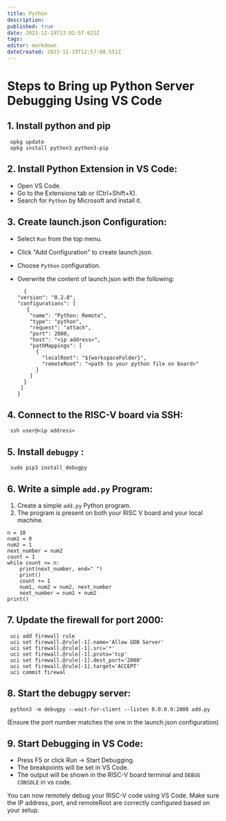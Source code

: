 ```yaml
---
title: Python
description: 
published: true
date: 2023-12-19T13:02:57.621Z
tags: 
editor: markdown
dateCreated: 2023-12-19T12:57:08.551Z
---
```


# Steps to Bring up Python Server Debugging Using VS Code
## 1. Install python and pip
     opkg update 
     opkg install python3 python3-pip
## 2. Install Python Extension in VS Code:
 - Open VS Code.
 - Go to the Extensions tab or (Ctrl+Shift+X).
 - Search for `Python` by Microsoft and install it.
## 3. Create launch.json Configuration:
- Select `Run` from the top menu.
- Click "Add Configuration" to create launch.json.
- Choose `Python` configuration.
- Overwrite the content of launch.json with the following:

        {
      "version": "0.2.0",
      "configurations": [
         {
          "name": "Python: Remote",
          "type": "python",
          "request": "attach",
          "port": 2000,
          "host": "<ip address>",
          "pathMappings": [
            {
              "localRoot": "${workspaceFolder}",
              "remoteRoot": "<path to your python file on board>"
            }
          ]
        }
       ]
      }
## 4. Connect to the RISC-V board via SSH:
     ssh user@<ip address>
## 5. Install `debugpy` :
     sudo pip3 install debugpy
## 6. Write a simple `add.py` Program:
  1. Create a simple `add.py` Python program. 
  2. The program is present on both your RISC V board and your local machine.

    n = 10
    num1 = 0
    num2 = 1
    next_number = num2
    count = 1
    while count <= n:
        print(next_number, end=" ")
        print()
        count += 1
        num1, num2 = num2, next_number
        next_number = num1 + num2
    print()
## 7. Update the firewall for port 2000:
     uci add firewall rule
     uci set firewall.@rule[-1].name='Allow GDB Server'
     uci set firewall.@rule[-1].src='*'
     uci set firewall.@rule[-1].proto='tcp'
     uci set firewall.@rule[-1].dest_port='2000'
     uci set firewall.@rule[-1].target='ACCEPT'
     uci commit firewal
## 8. Start the debugpy server:
     python3 -m debugpy --wait-for-client --listen 0.0.0.0:2000 add.py
  (Ensure the port number matches the one in the launch.json configuration)
## 9. Start Debugging in VS Code:
  - Press F5 or click Run -> Start Debugging.
  - The breakpoints will be set in VS Code.
  - The output will be shown in the RISC-V board terminal and `DEBUG CONSOLE` in vs code.

You can now remotely debug your RISC-V code using VS Code. Make sure the IP address, port, and remoteRoot are correctly configured based on your setup.

